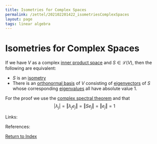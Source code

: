 ```yaml
---
title: Isometries for Complex Spaces
permalink: /zettel/202102201422_isometriesComplexSpaces
layout: page
tags: linear algebra
---
```

# Isometries for Complex Spaces

If we have $V$ as a complex [inner product space](202102141708_innerProductSpace) and $S \in \mathcal{L}(V)$, then the following 
are equivalent:
- $S$ is an [isometry](202102201248_isometryDefinition)
- There is an [orthonormal basis](202102142105_orthonormalBasisDefinition) of $V$ consisting of [eigenvectors](202102120943_eigenvectorDefinition) 
  of $S$ whose corresponding [eigenvalues](202102120912_eigenvalueDefinition) all have absolute value 1.
  
For the proof we use the [complex spectral theorem](202102182045_complexSpectralTheorem) and that 
$$
\vert \lambda_j \vert = \Vert \lambda_j e_j \Vert = \Vert S e_j \Vert = \Vert e_j \Vert = 1
$$

Links: 

References: 

[Return to Index](index)